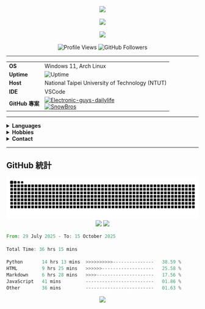 <p align="center">
  <img src="https://capsule-render.vercel.app/api?type=waving&color=0:1A1B27,100:232b4d,200:6c63ff&height=200&section=header&text=機電難&fontColor=ffffff&fontSize=60&fontAlignY=40&desc=Welcome%20to%20my%20profile!&descAlignY=60&descAlign=60" />
</p>

<p align="center">
  <img src="https://readme-typing-svg.demolab.com?font=Fira+Code&size=28&pause=1000&color=BF91F3&center=true&vCenter=true&width=600&lines=Stop+Dreaming.;"/>
</p>

<p align="center">
  <img src="https://skillicons.dev/icons?i=python,cpp,html,css,md,windows,github,vscode,git&theme=dark" />
</p>

<p align="center">
  <img src="https://komarev.com/ghpvc/?username=WalkingMen666&color=232b4d" alt="Profile Views"/>
  <img src="https://img.shields.io/github/followers/WalkingMen666?style=social" alt="GitHub Followers" />
</p>

---

<table align="center">
  <tr>
    <td><b>OS</b></td>
    <td>Windows 11, Arch Linux</td>
  </tr>
  <tr>
    <td><b>Uptime</b></td>
    <td>
      <img src="https://img.shields.io/badge/2005%2F08%2F16--present-232b4d?style=flat-square&logoColor=white&color=232b4d" alt="Uptime"/>
    </td>
  </tr>
  <tr>
    <td><b>Host</b></td>
    <td>National Taipei University of Technology (NTUT)</td>
  </tr>
  <tr>
    <td><b>IDE</b></td>
    <td>VSCode</td>
  </tr>
  <tr>
    <td><b>GitHub 專案</b></td>
    <td>
      <a href="https://github.com/WalkingMen666/Electronic-guys-dailylife">
        <img alt="Electronic-guys-dailylife" src="https://img.shields.io/badge/Electronic--guys--dailylife-232b4d?style=flat-square&logo=github&logoColor=BF91F3&labelColor=232b4d&color=232b4d">
      </a><br>
      <a href="https://github.com/WalkingMen666/SnowBros">
        <img alt="SnowBros" src="https://img.shields.io/badge/SnowBros-232b4d?style=flat-square&logo=github&logoColor=38BDAE&labelColor=232b4d&color=232b4d">
      </a>
    </td>
  </tr>
</table>

---

<details>
  <summary><b>Languages</b></summary>
  <ul>
    <li><b>Programming:</b> Python, C++</li>
    <li><b>Computer:</b> HTML, CSS, Markdown</li>
    <li><b>Real:</b> Mandarin, English</li>
  </ul>
</details>

<details>
  <summary><b>Hobbies</b></summary>
  <ul>
    <li><b>Computer Science:</b> BullShit</li>
    <li><b>Real Life:</b> Anime, Comic, Game, Music, Traveling, Chilling</li>
  </ul>
</details>

<details>
  <summary><b>Contact</b></summary>
  <ul>
    <li><b>Email (Personal):</b> breezekaka66@gmail.com</li>
    <li><b>Email (College):</b> t112590055@ntut.org.tw</li>
    <li><b>Email (Work):</b> None</li>
    <li><b>LinkedIn:</b>
      <img src="https://cdn.jsdelivr.net/gh/devicons/devicon/icons/linkedin/linkedin-original.svg" width="20" style="vertical-align:middle"/>
      <a href="https://www.linkedin.com/in/機電難" target="_blank">機電難</a>
    </li>
    <li><b>Discord:</b>
      <img src="https://raw.githubusercontent.com/simple-icons/simple-icons/develop/icons/discord.svg" width="20" style="vertical-align:middle"/>
      breezekaka66
    </li>
    <li><b>Ins:</b>
      <img src="https://raw.githubusercontent.com/simple-icons/simple-icons/develop/icons/instagram.svg" width="20" style="vertical-align:middle"/>
      breeze._.0816
    </li>
  </ul>
</details>

---

## GitHub 統計

<p align="center">
  <picture>
    <source media="(prefers-color-scheme: dark)" srcset="https://raw.githubusercontent.com/WalkingMen666/WalkingMen666/output/github-contribution-grid-snake-dark.svg" />
    <source media="(prefers-color-scheme: light)" srcset="https://raw.githubusercontent.com/WalkingMen666/WalkingMen666/output/github-contribution-grid-snake.svg" />
    <img alt="github contribution grid snake animation" src="https://raw.githubusercontent.com/WalkingMen666/WalkingMen666/output/github-contribution-grid-snake.svg" />
  </picture>
  <img src="https://github-profile-trophy.vercel.app/?username=WalkingMen666&theme=tokyonight" />
  <img src="https://github-readme-stats.vercel.app/api?username=WalkingMen666&show_icons=true&theme=tokyonight" />
  
  <!--START_SECTION:waka-->

```rust
From: 29 July 2025 - To: 15 October 2025

Total Time: 36 hrs 15 mins

Python       14 hrs 13 mins  >>>>>>>>>>---------------   38.59 %
HTML         9 hrs 25 mins   >>>>>>-------------------   25.58 %
Markdown     6 hrs 28 mins   >>>>---------------------   17.56 %
JavaScript   41 mins         -------------------------   01.86 %
Other        36 mins         -------------------------   01.63 %
```

<!--END_SECTION:waka-->
</p>

<p align="center">
  <img src="https://capsule-render.vercel.app/api?type=waving&color=0:1A1B27,100:232b4d,200:6c63ff&height=100&section=footer"/>
</p>
